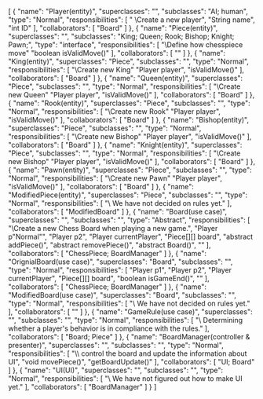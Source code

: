[
  {
    "name": "Player(entity)",
    "superclasses": "",
    "subclasses": "AI; human",
    "type": "Normal",
    "responsibilities": [
      " \\Create a new player",
      "String name",
      "int ID"
    ],
    "collaborators": [
      "Board"
    ]
  },
  {
    "name": "Piece(entity)",
    "superclasses": "",
    "subclasses": "King; Queen; Rook; Bishop; Knight; Pawn;",
    "type": "interface",
    "responsibilities": [
      "\\Define how chesspiece move"
      "boolean isValidMove()"
    ],
    "collaborators": [
      ""
    ]
  },
  {
    "name": "King(entity)",
    "superclasses": "Piece",
    "subclasses": "",
    "type": "Normal",
    "responsibilities": [
      "\\Create new King"
      "Player player",
      "isValidMove()"
    ],
    "collaborators": [
      "Board"
    ]
  },
  {
    "name": "Queen(entity)",
    "superclasses": "Piece",
    "subclasses": "",
    "type": "Normal",
    "responsibilities": [
      "\\Create new Queen"
      "Player player",
      "isValidMove()"
    ],
    "collaborators": [
      "Board"
    ]
  },
  {
    "name": "Rook(entity)",
    "superclasses": "Piece",
    "subclasses": "",
    "type": "Normal",
    "responsibilities": [
      "\\Create new Rook"
      "Player player",
      "isValidMove()"
    ],
    "collaborators": [
      "Board"
    ]
  },
  {
    "name": "Bishop(entity)",
    "superclasses": "Piece",
    "subclasses": "",
    "type": "Normal",
    "responsibilities": [
      "\\Create new Bishop"
      "Player player",
      "isValidMove()"
    ],
    "collaborators": [
      "Board"
    ]
  },
  {
    "name": "Knight(entity)",
    "superclasses": "Piece",
    "subclasses": "",
    "type": "Normal",
    "responsibilities": [
      "\\Create new Bishop"
      "Player player",
      "isValidMove()"
    ],
    "collaborators": [
      "Board"
    ]
  },
  {
    "name": "Pawn(entity)",
    "superclasses": "Piece",
    "subclasses": "",
    "type": "Normal",
    "responsibilities": [
      "\\Create new Pawn"
      "Player player",
      "isValidMove()"
    ],
    "collaborators": [
      "Board"
    ]
  },
  {
    "name": "ModifiedPiece(entity)",
    "superclasses": "Piece",
    "subclasses": "",
    "type": "Normal",
    "responsibilities": [
      "\\ We have not decided on rules yet."
    ],
    "collaborators": [
      "ModifiedBoard"
    ]
  },
  {
    "name": "Board(use case)",
    "superclasses": "",
    "subclasses": "",
    "type": "Abstract",
    "responsibilities": [
      "\\Create a new Chess Board when playing a new game.",
      "Player p"Normal"",
      "Player p2",
      "Player currentPlayer",
      "Piece[][] board",
      "abstract addPiece()",
      "abstract removePiece()",
      "abstract Board()",
      ""
    ],
    "collaborators": [
      "ChessPiece; BoardManager"
    ]
  },
  {
    "name": "OrignialBoard(use case)",
    "superclasses": "Board",
    "subclasses": "",
    "type": "Normal",
    "responsibilities": [
      "Player p1",
      "Player p2",
      "Player currentPlayer",
      "Piece[][] board",
      "boolean isGameEnd()",
      ""
    ],
    "collaborators": [
      "ChessPiece; BoardManager"
    ]
  },
  {
    "name": "ModifiedBoard(use case)",
    "superclasses": "Board",
    "subclasses": "",
    "type": "Normal",
    "responsibilities": [
      "\\ We have not decided on rules yet."
    ],
    "collaborators": [
      ""
    ]
  },
  {
    "name": "GameRule(use case)",
    "superclasses": "",
    "subclasses": "",
    "type": "Normal",
    "responsibilities": [
      "\\ Determining whether a player's behavior is in compliance with the rules."
    ],
    "collaborators": [
      "Board; Piece"
    ]
  },
  {
    "name": "BoardManager(controller & presenter)",
    "superclasses": "",
    "subclasses": "",
    "type": "Normal",
    "responsibilities": [
      "\\\\ control the board and update the information about UI",
      "void movePiece()",
      "getBoardUpdate()"
    ],
    "collaborators": [
      "UI; Board"
    ]
  },
  {
    "name": "UI(UI)",
    "superclasses": "",
    "subclasses": "",
    "type": "Normal",
    "responsibilities": [
      "\\ We have not figured out how to make UI yet."
    ],
    "collaborators": [
      "BoardManager"
    ]
  }
]